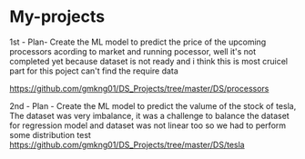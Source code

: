 # My-projects

1st - 
Plan- Create the ML model to predict the price of the upcoming processors acording to market and running pocessor,
well it's not completed yet because dataset is not ready and i think this is most cruicel part for this poject can't find the require data

https://github.com/gmkng01/DS_Projects/tree/master/DS/processors     

2nd - 
Plan - Create the ML model to predict the valume of the stock of tesla,
The dataset was very imbalance, it was a challenge to balance the dataset for regression model and dataset was not linear too so we had to perform some distribution test
https://github.com/gmkng01/DS_Projects/tree/master/DS/tesla 
